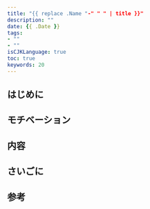 ```yaml
---
title: "{{ replace .Name "-" " " | title }}"
description: ""
date: {{ .Date }}
tags:
- ""
- ""
isCJKLanguage: true
toc: true
keywords: 20
---
```


## はじめに

## モチベーション

## 内容

## さいごに

## 参考
